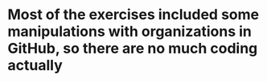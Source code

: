 # Most of the exercises included some manipulations with organizations in GitHub, so there are no much coding actually
